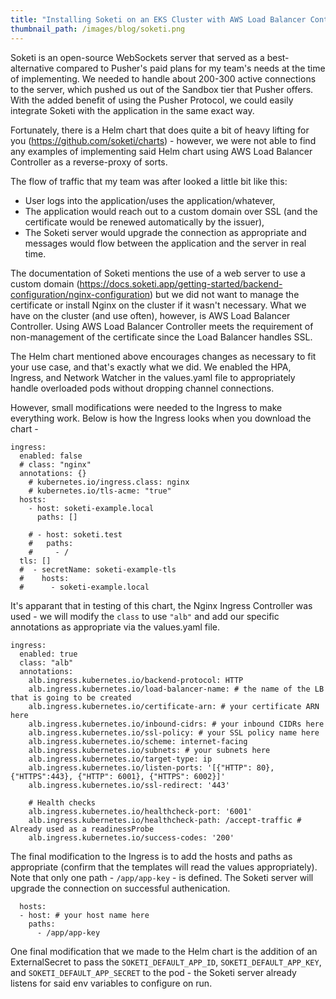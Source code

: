 ```yaml
---
title: "Installing Soketi on an EKS Cluster with AWS Load Balancer Controller"
thumbnail_path: /images/blog/soketi.png
---
```


Soketi is an open-source WebSockets server that served as a best-alternative compared to Pusher's paid plans for my team's needs at the time of implementing. We needed to handle about 200-300 active connections to the server, which pushed us out of the Sandbox tier that Pusher offers. With the added benefit of using the Pusher Protocol, we could easily integrate Soketi with the application in the same exact way. 

Fortunately, there is a Helm chart that does quite a bit of heavy lifting for you (https://github.com/soketi/charts) - however, we were not able to find any examples of implementing said Helm chart using AWS Load Balancer Controller as a reverse-proxy of sorts. 

The flow of traffic that my team was after looked a little bit like this:

- User logs into the application/uses the application/whatever,
- The application would reach out to a custom domain over SSL (and the certificate would be renewed automatically by the issuer),
- The Soketi server would upgrade the connection as appropriate and messages would flow between the application and the server in real time. 

The documentation of Soketi mentions the use of a web server to use a custom domain (https://docs.soketi.app/getting-started/backend-configuration/nginx-configuration) but we did not want to manage the certificate or install Nginx on the cluster if it wasn't necessary. What we have on the cluster (and use often), however, is AWS Load Balancer Controller. Using AWS Load Balancer Controller meets the requirement of non-management of the certificate since the Load Balancer handles SSL. 

The Helm chart mentioned above encourages changes as necessary to fit your use case, and that's exactly what we did. We enabled the HPA, Ingress, and Network Watcher in the values.yaml file to appropriately handle overloaded pods without dropping channel connections. 

However, small modifications were needed to the Ingress to make everything work. Below is how the Ingress looks when you download the chart - 

```
ingress:
  enabled: false
  # class: "nginx"
  annotations: {}
    # kubernetes.io/ingress.class: nginx
    # kubernetes.io/tls-acme: "true"
  hosts:
    - host: soketi-example.local
      paths: []

    # - host: soketi.test
    #   paths:
    #     - /
  tls: []
  #  - secretName: soketi-example-tls
  #    hosts:
  #      - soketi-example.local
```

It's apparant that in testing of this chart, the Nginx Ingress Controller was used - we will modify the `class` to use `"alb"` and add our specific annotations as appropriate via the values.yaml file.

```
ingress:
  enabled: true
  class: "alb"
  annotations:
    alb.ingress.kubernetes.io/backend-protocol: HTTP
    alb.ingress.kubernetes.io/load-balancer-name: # the name of the LB that is going to be created
    alb.ingress.kubernetes.io/certificate-arn: # your certificate ARN here
    alb.ingress.kubernetes.io/inbound-cidrs: # your inbound CIDRs here
    alb.ingress.kubernetes.io/ssl-policy: # your SSL policy name here
    alb.ingress.kubernetes.io/scheme: internet-facing
    alb.ingress.kubernetes.io/subnets: # your subnets here
    alb.ingress.kubernetes.io/target-type: ip
    alb.ingress.kubernetes.io/listen-ports: '[{"HTTP": 80}, {"HTTPS":443}, {"HTTP": 6001}, {"HTTPS": 6002}]'
    alb.ingress.kubernetes.io/ssl-redirect: '443' 

    # Health checks
    alb.ingress.kubernetes.io/healthcheck-port: '6001'
    alb.ingress.kubernetes.io/healthcheck-path: /accept-traffic # Already used as a readinessProbe
    alb.ingress.kubernetes.io/success-codes: '200'
```

The final modification to the Ingress is to add the hosts and paths as appropriate (confirm that the templates will read the values appropriately). Note that only one path - `/app/app-key` - is defined. The Soketi server will upgrade the connection on successful authenication. 

```
  hosts:
  - host: # your host name here
    paths:
      - /app/app-key
```

One final modification that we made to the Helm chart is the addition of an ExternalSecret to pass the `SOKETI_DEFAULT_APP_ID`, `SOKETI_DEFAULT_APP_KEY`, and `SOKETI_DEFAULT_APP_SECRET` to the pod - the Soketi server already listens for said env variables to configure on run. 

